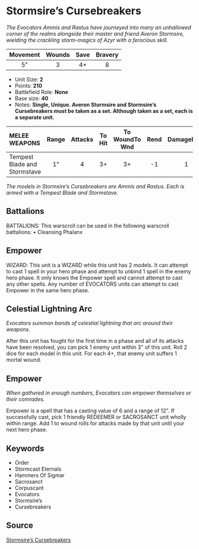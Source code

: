 # Stormsire’s Cursebreakers

_The Evocators Ammis and Rastus have journeyed into many an unhallowed corner of the realms alongside their master and friend Averon Stormsire, wielding the crackling storm-magics of Azyr with a ferocious skill._


| Movement | Wounds | Save | Bravery |
|:--------:|:------:|:----:|:-------:|
| 5" | 3 | 4+ | 8 |

* Unit Size: **2**
* Points: **210**
* Battlefield Role: **None**
* Base size: **40**
* Notes: **Single, Unique. Averon Stormsire and Stormsire’s Cursebreakers must be taken as a set. Although taken as a set, each is a separate unit.**

| MELEE WEAPONS | Range | Attacks | To Hit | To WoundTo Wnd | Rend | DamageDmg |
|:---|:--:|:--:|:--:|:--:|:--:|:--:|
| Tempest Blade and Stormstave | 1" | 4 | 3+ | 3+ | -1 | 1 |


_The models in Stormsire’s Cursebreakers are Ammis and Rastus. Each is armed with a Tempest Blade and Stormstave._

## Battalions

BATTALIONS: This warscroll can be used in the following warscroll battalions: • Cleansing Phalanx

## Empower

WIZARD: This unit is a WIZARD while this unit has 2 models. It can attempt to cast 1 spell in your hero phase and attempt to unbind 1 spell in the enemy hero phase. It only knows the Empower spell and cannot attempt to cast any other spells. Any number of EVOCATORS units can attempt to cast Empower in the same hero phase.

## Celestial Lightning Arc

_Evocators summon bands of celestial lightning that arc around their weapons._

After this unit has fought for the first time in a phase and all of its attacks have been resolved, you can pick 1 enemy unit within 3" of this unit. Roll 2 dice for each model in this unit. For each 4+, that enemy unit suffers 1 mortal wound.

## Empower

_When gathered in enough numbers, Evocators can empower themselves or their comrades._

Empower is a spell that has a casting value of 6 and a range of 12". If successfully cast, pick 1 friendly REDEEMER or SACROSANCT unit wholly within range. Add 1 to wound rolls for attacks made by that unit until your next hero phase.

## Keywords

* Order
* Stormcast Eternals
* Hammers Of Sigmar
* Sacrosanct
* Corpuscant
* Evocators
* Stormsire’s
* Cursebreakers


## Source

[Stormsire’s Cursebreakers](https://wahapedia.ru/aos3/factions/stormcast-eternals/Stormsire-s-Cursebreakers)
